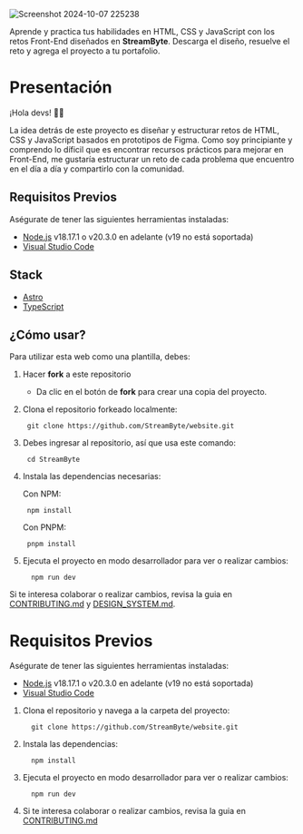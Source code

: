 ![Screenshot 2024-10-07 225238](https://github.com/user-attachments/assets/cc4c930c-bf1d-4e25-9cde-e906e9b08b67)

Aprende y practica tus habilidades en HTML, CSS y JavaScript con los retos Front-End diseñados en **StreamByte**. Descarga el diseño, resuelve el reto y agrega el proyecto a tu portafolio.

# Presentación

¡Hola devs! 👋🏽

La idea detrás de este proyecto es diseñar y estructurar retos de HTML, CSS y JavaScript basados en prototipos de Figma. Como soy principiante y comprendo lo díficil que es encontrar recursos prácticos para mejorar en Front-End, me gustaría estructurar un reto de cada problema que encuentro en el día a día y compartirlo con la comunidad.

## Requisitos Previos

Aségurate de tener las siguientes herramientas instaladas:
- [Node.js](https://nodejs.org/en/) v18.17.1 o v20.3.0 en adelante (v19 no está soportada)
- [Visual Studio Code](https://code.visualstudio.com/)

## Stack

- [Astro](https://astro.build/)
- [TypeScript](https://www.typescriptlang.org/)

## ¿Cómo usar?

Para utilizar esta web como una plantilla, debes:

1. Hacer **fork** a este repositorio
   - Da clic en el botón de **fork** para crear una copia del proyecto.

2. Clona el repositorio forkeado localmente:

        git clone https://github.com/StreamByte/website.git

3. Debes ingresar al repositorio, así que usa este comando:

        cd StreamByte

4. Instala las dependencias necesarias:

    Con NPM:

        npm install

    Con PNPM:

        pnpm install

5. Ejecuta el proyecto en modo desarrollador para ver o realizar cambios:

         npm run dev

Si te interesa colaborar o realizar cambios, revisa la guia en [CONTRIBUTING.md](https://github.com/StreamByte/website/blob/main/CONTRIBUTING.md) y [DESIGN_SYSTEM.md](https://github.com/StreamByte/website/blob/main/CONTRIBUTING.md).

# Requisitos Previos

Aségurate de tener las siguientes herramientas instaladas:
- [Node.js](https://nodejs.org/en/) v18.17.1 o v20.3.0 en adelante (v19 no está soportada)
- [Visual Studio Code](https://code.visualstudio.com/)

1. Clona el repositorio y navega a la carpeta del proyecto:

         git clone https://github.com/StreamByte/website.git

2. Instala las dependencias:

         npm install

3. Ejecuta el proyecto en modo desarrollador para ver o realizar cambios:

         npm run dev

4. Si te interesa colaborar o realizar cambios, revisa la guia en [CONTRIBUTING.md](https://github.com/StreamByte/website/blob/main/CONTRIBUTING.md)
